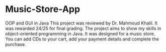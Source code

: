 # Music-Store-App
OOP and GUI in Java
This project was reviewed by Dr. Mahmoud Khalil. It was rewarded 24/25 for final grading. The project aims to show my skills in object-oriented programming in Java.
It was designed for a music store. You can add CDs to your cart, add your payment details and complete the purchase. 
